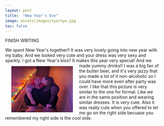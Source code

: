 ```yaml
---
layout: post
title:  "New Year's Eve"
image: assets/images/nye/nye.jpg
toc: false
---
```

FINISH WRITING

We spent New Year's together!! It was very lovely going into new year with my baby. And we looked very cute and your dress was very sexy and sparkly. I got a New Year's kiss!! It makes this year very special! And we made yummy drinks!! 
<img src="/assets/images/nye/kiss.JPG" width="200" height="150" align="left" hspace="20" vspace="10">
I was a big fan of the butter beer, and it's very jazzy that you made a lot of it non-alcoholic so I could have more even after party was over. I like that this picture is very similar to the one for formal. Like we are in the same position and wearing similar dresses. It is very cute. Also it was really cute when you offered to let me go on the right side becuase you remembered my right side is the cool side. 

